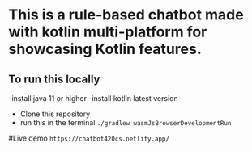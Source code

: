 # This is a rule-based chatbot made with kotlin multi-platform for showcasing Kotlin features.

## To run this locally
-install java 11 or higher
-install kotlin latest version
- Clone this repository
- run this in the terminal `./gradlew wasmJsBrowserDevelopmentRun`

#Live demo
`https://chatbot420cs.netlify.app/`

